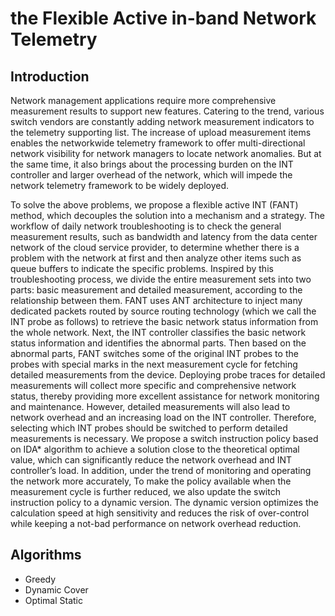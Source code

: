 # the Flexible Active in-band Network Telemetry
## Introduction

Network management applications require more
comprehensive measurement results to support new features.
Catering to the trend, various switch vendors are constantly
adding network measurement indicators to the telemetry supporting list. The
increase of upload measurement items enables the networkwide telemetry framework to offer multi-directional network
visibility for network managers to locate network anomalies.
But at the same time, it also brings about the processing burden
on the INT controller and larger overhead of the network,
which will impede the network telemetry framework to be
widely deployed.

To solve the above problems, we propose a flexible active
INT (FANT) method, which decouples the solution into a
mechanism and a strategy. The workflow of daily network
troubleshooting is to check the general measurement results,
such as bandwidth and latency from the data center network
of the cloud service provider, to determine whether there is
a problem with the network at first and then analyze other
items such as queue buffers to indicate the specific problems.
Inspired by this troubleshooting process, we divide the entire
measurement sets into two parts: basic measurement and
detailed measurement, according to the relationship between
them. FANT uses ANT architecture to inject many dedicated
packets routed by source routing technology (which we call
the INT probe as follows) to retrieve the basic network
status information from the whole network. Next, the INT
controller classifies the basic network status information and
identifies the abnormal parts. Then based on the abnormal
parts, FANT switches some of the original INT probes to the
probes with special marks in the next measurement cycle for
fetching detailed measurements from the device. Deploying
probe traces for detailed measurements will collect more
specific and comprehensive network status, thereby providing
more excellent assistance for network monitoring and maintenance.
However, detailed measurements will also lead to
network overhead and an increasing load on the INT controller.
Therefore, selecting which INT probes should be switched to
perform detailed measurements is necessary. We propose a
switch instruction policy based on IDA* algorithm to achieve
a solution close to the theoretical optimal value, which can
significantly reduce the network overhead and INT controller’s
load. In addition, under the trend of monitoring and operating
the network more accurately, To make the policy available
when the measurement cycle is further reduced, we also
update the switch instruction policy to a dynamic version.
The dynamic version optimizes the calculation speed at high
sensitivity and reduces the risk of over-control while keeping
a not-bad performance on network overhead reduction.

## Algorithms
- Greedy
- Dynamic Cover
- Optimal Static
